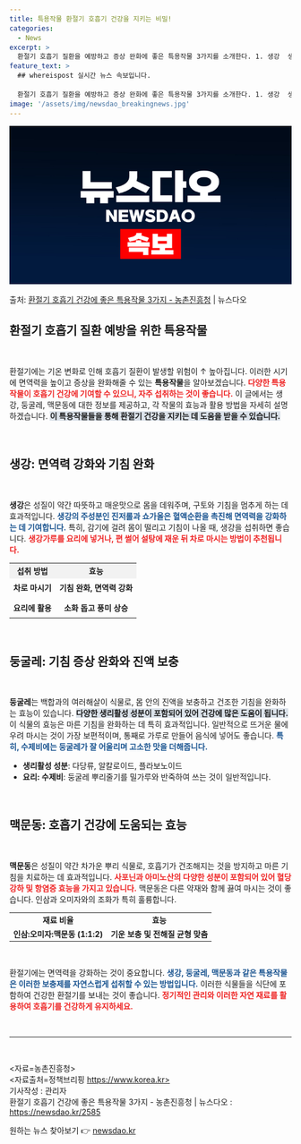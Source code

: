 ```yaml
---
title: 특용작물 환절기 호흡기 건강을 지키는 비밀!
categories:
  - News
excerpt: >
  환절기 호흡기 질환을 예방하고 증상 완화에 좋은 특용작물 3가지를 소개한다. 1. 생강  생강은 성질이 약간…
feature_text: >
  ## whereispost 실시간 뉴스 속보입니다.

  환절기 호흡기 질환을 예방하고 증상 완화에 좋은 특용작물 3가지를 소개한다. 1. 생강  생강은 성질이 약간…
image: '/assets/img/newsdao_breakingnews.jpg'
---
```


![뉴스다오 속보](/assets/img/newsdao_breakingnews.jpg)

<p>출처: <a href="https://newsdao.kr/2585" rel="dofollow">환절기 호흡기 건강에 좋은 특용작물 3가지 - 농촌진흥청</a> | 뉴스다오</p>

<h2 data-ke-size="size26">환절기 호흡기 질환 예방을 위한 특용작물</h2>

<p data-ke-size="size16">&nbsp;</p>

환절기에는 기온 변화로 인해 호흡기 질환이 발생할 위험이 ↑ 높아집니다. 이러한 시기에 면역력을 높이고 증상을 완화해줄 수 있는 <b>특용작물</b>을 알아보겠습니다. <b><span style="color: #ee2323;">다양한 특용작물이 호흡기 건강에 기여할 수 있으니, 자주 섭취하는 것이 좋습니다.</span></b> 이 글에서는 생강, 둥굴레, 맥문동에 대한 정보를 제공하고, 각 작물의 효능과 활용 방법을 자세히 설명하겠습니다. <b><span style="background-color: #21538527;">이 특용작물들을 통해 환절기 건강을 지키는 데 도움을 받을 수 있습니다.</span></b> 

<p data-ke-size="size16">&nbsp;</p>

<h2 data-ke-size="size26">생강: 면역력 강화와 기침 완화</h2>

<p data-ke-size="size16">&nbsp;</p>

<b>생강</b>은 성질이 약간 따뜻하고 매운맛으로 몸을 데워주며, 구토와 기침을 멈추게 하는 데 효과적입니다. <b><span style="color: #1a5490;">생강의 주성분인 진저롤과 쇼가올은 혈액순환을 촉진해 면역력을 강화하는 데 기여합니다.</span></b> 특히, 감기에 걸려 몸이 떨리고 기침이 나올 때, 생강을 섭취하면 좋습니다. <b><span style="color: #ee2323;">생강가루를 요리에 넣거나, 편 썰어 설탕에 재운 뒤 차로 마시는 방법이 추천됩니다.</span></b>

<table style="width: 100%; border-collapse: collapse;">
    <tr>
        <th style="text-align: center; background-color: #f2f2f2;"><b>섭취 방법</b></th>
        <th style="text-align: center; background-color: #f2f2f2;"><b>효능</b></th>
    </tr>
    <tr>
        <td style="text-align: center; height: 30px;"><b>차로 마시기</b></td>
        <td style="text-align: center; height: 30px;"><b>기침 완화, 면역력 강화</b></td>
    </tr>
    <tr>
        <td style="text-align: center; height: 30px;"><b>요리에 활용</b></td>
        <td style="text-align: center; height: 30px;"><b>소화 돕고 풍미 상승</b></td>
    </tr>
</table>

<p data-ke-size="size16">&nbsp;</p>

<h2 data-ke-size="size26">둥굴레: 기침 증상 완화와 진액 보충</h2>

<p data-ke-size="size16">&nbsp;</p>

<b>둥굴레</b>는 백합과의 여러해살이 식물로, 몸 안의 진액을 보충하고 건조한 기침을 완화하는 효능이 있습니다. <b><span style="background-color: #21538527;">다양한 생리활성 성분이 포함되어 있어 건강에 많은 도움이 됩니다.</span></b> 이 식물의 효능은 마른 기침을 완화하는 데 특히 효과적입니다. 일반적으로 뜨거운 물에 우려 마시는 것이 가장 보편적이며, 통째로 가루로 만들어 음식에 넣어도 좋습니다. <b><span style="color: #1a5490;">특히, 수제비에는 둥굴레가 잘 어울리며 고소한 맛을 더해줍니다.</span></b>

<ul>
    <li><b>생리활성 성분</b>: 다당류, 알칼로이드, 플라보노이드</li>
    <li><b>요리: 수제비</b>: 둥굴레 뿌리줄기를 밀가루와 반죽하여 쓰는 것이 일반적입니다.</li>
</ul>

<p data-ke-size="size16">&nbsp;</p>

<h2 data-ke-size="size26">맥문동: 호흡기 건강에 도움되는 효능</h2>

<p data-ke-size="size16">&nbsp;</p>

<b>맥문동</b>은 성질이 약간 차가운 뿌리 식물로, 호흡기가 건조해지는 것을 방지하고 마른 기침을 치료하는 데 효과적입니다. <b><span style="color: #ee2323;">사포닌과 아미노산의 다양한 성분이 포함되어 있어 혈당 강하 및 항염증 효능을 가지고 있습니다.</span></b> 맥문동은 다른 약재와 함께 끓여 마시는 것이 좋습니다. 인삼과 오미자와의 조화가 특히 훌륭합니다. 

<table style="width: 100%; border-collapse: collapse;">
    <tr>
        <td style="text-align: center; height: 17px;"><b>재료 비율</b></td>
        <td style="text-align: center; height: 17px;"><b>효능</b></td>
    </tr>
    <tr>
        <td style="text-align: center; height: 17px;"><b>인삼:오미자:맥문동 (1:1:2)</b></td>
        <td style="text-align: center; height: 17px;"><b>기운 보충 및 전해질 균형 맞춤</b></td>
    </tr>
</table>

<p data-ke-size="size16">&nbsp;</p>

환절기에는 면역력을 강화하는 것이 중요합니다. <b><span style="color: #1a5490;">생강, 둥굴레, 맥문동과 같은 특용작물은 이러한 보충제를 자연스럽게 섭취할 수 있는 방법입니다.</span></b> 이러한 식물들을 식단에 포함하여 건강한 환절기를 보내는 것이 좋습니다. <b><span style="color: #ee2323;">정기적인 관리와 이러한 자연 재료를 활용하여 호흡기를 건강하게 유지하세요.</span></b>

<p data-ke-size="size16">&nbsp;</p>

<hr>

<p data-ke-size="size16">&nbsp;</p>

<자료=농촌진흥청>  
<자료출처=정책브리핑 https://www.korea.kr>  
기사작성 : 관리자  
환절기 호흡기 건강에 좋은 특용작물 3가지 - 농촌진흥청 | 뉴스다오  : https://newsdao.kr/2585 

원하는 뉴스 찾아보기 👉 <a href="https://newsdao.kr" rel="dofollow">newsdao.kr</a>


